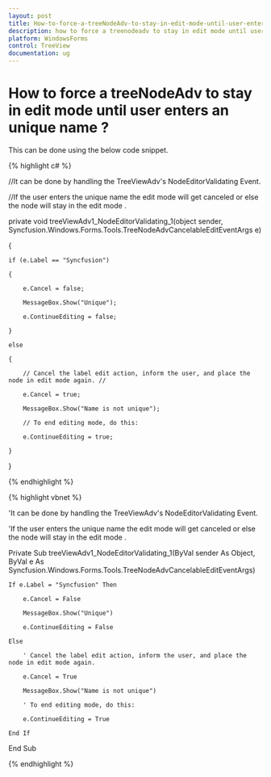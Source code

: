 ```yaml
---
layout: post
title: How-to-force-a-treeNodeAdv-to-stay-in-edit-mode-until-user-enters-an-unique-name
description: how to force a treenodeadv to stay in edit mode until user enters an unique name
platform: WindowsForms
control: TreeView 
documentation: ug
---
```


# How to force a treeNodeAdv to stay in edit mode until user enters an unique name ?

This can be done using the below code snippet.

{% highlight c# %}



//It can be done by handling the TreeViewAdv's NodeEditorValidating Event.

//If the user enters the unique name the edit mode will get canceled or else the node will stay in the edit mode .



private void treeViewAdv1_NodeEditorValidating_1(object sender, Syncfusion.Windows.Forms.Tools.TreeNodeAdvCancelableEditEventArgs e)

{

    if (e.Label == "Syncfusion")

    {

        e.Cancel = false;

        MessageBox.Show("Unique");

        e.ContinueEditing = false;

    }

    else

    {

        // Cancel the label edit action, inform the user, and place the node in edit mode again. //

        e.Cancel = true;

        MessageBox.Show("Name is not unique");

        // To end editing mode, do this:

        e.ContinueEditing = true;

    }

}

{% endhighlight %}

{% highlight vbnet %}



'It can be done by handling the TreeViewAdv's NodeEditorValidating Event.

'If the user enters the unique name the edit mode will get canceled or else the node will stay in the edit mode .



Private Sub treeViewAdv1_NodeEditorValidating_1(ByVal sender As Object, ByVal e As Syncfusion.Windows.Forms.Tools.TreeNodeAdvCancelableEditEventArgs)

    If e.Label = "Syncfusion" Then

        e.Cancel = False

        MessageBox.Show("Unique")

        e.ContinueEditing = False

    Else

        ' Cancel the label edit action, inform the user, and place the node in edit mode again. 

        e.Cancel = True

        MessageBox.Show("Name is not unique")

        ' To end editing mode, do this:

        e.ContinueEditing = True

    End If

End Sub

{% endhighlight %}

